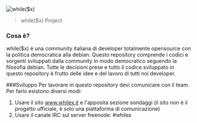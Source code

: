 ![while($x)](http://whilex.it/cdn/img/whilex_github.png)
> while($x) Project 

### Cosa è?
while($x) è una community italiana di developer totalmente opensource con la politica democratica alla debian. Questo repository comprende i codici e sorgenti sviluppati dalla community in modo democratico seguendo la filosofia debian. Tutte le decisioni prese e tutto il codice sviluppato in questo repository è frutto delle idee e del lavoro di tutti noi developer.


###Sviluppo
Per lavorare in questo repository devi comunicare con il team. Per farlo esistono diversi modi:
1) Usare il sito www.whilex.it e l'apposita sezione sondaggi (il sito non è il progetto ufficiale, è solo una piattaforma di comunicazione)
2) Usare il canale IRC sul server freenode: #whilex
